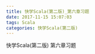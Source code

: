 ```yaml
---
title: 快学Scala(第二版)_第六章习题
date: 2017-11-15 15:07:03
tags: Scala
categories: 快学Scala(第二版)
---
```


快学Scala(第二版) 第六章习题
<!-- more -->
